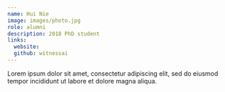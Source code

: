 ```yaml
---
name: Hui Nie
image: images/photo.jpg
role: alumni
description: 2018 PhD student
links:
  website: 
  github: witnessai
---
```


Lorem ipsum dolor sit amet, consectetur adipiscing elit, sed do eiusmod tempor incididunt ut labore et dolore magna aliqua.
